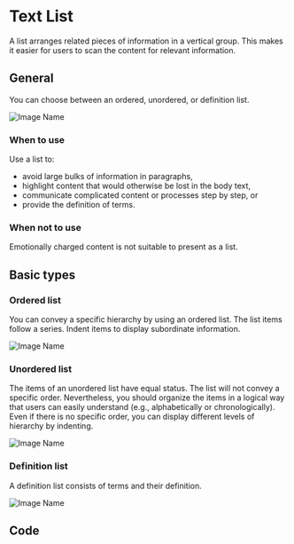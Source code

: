 # Text List

A list arranges related pieces of information in a vertical group. This makes it easier for users to scan the content for relevant information.

## General

You can choose between an ordered, unordered, or definition list.

![Image Name](/assets/3_components/text-list/text-list_general.png)

### When to use

Use a list to:

*	avoid large bulks of information in paragraphs,
*	highlight content that would otherwise be lost in the body text,
*	communicate complicated content or processes step by step, or
*	provide the definition of terms.

### When not to use

Emotionally charged content is not suitable to present as a list.

## Basic types

### Ordered list

You can convey a specific hierarchy by using an ordered list. The list items follow a series. Indent items to display subordinate information.

![Image Name](/assets/3_components/text-list/ordered_list.png)

### Unordered list

The items of an unordered list have equal status. The list will not convey a specific order. Nevertheless, you should organize the items in a logical way that users can easily understand (e.g., alphabetically or chronologically). Even if there is no specific order, you can display different levels of hierarchy by indenting.

![Image Name](/assets/3_components/text-list/unordered_list.png)

### Definition list

A definition list consists of terms and their definition.

![Image Name](/assets/3_components/text-list/definition_list.png)

## Code



